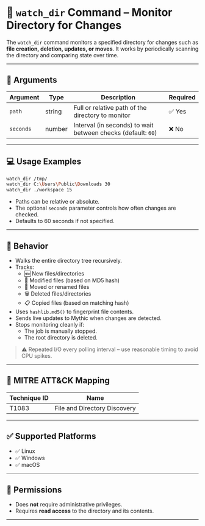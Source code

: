 # 📁 `watch_dir` Command – Monitor Directory for Changes

The `watch_dir` command monitors a specified directory for changes such as **file creation, deletion, updates, or moves**. It works by periodically scanning the directory and comparing state over time.

---

## 🧾 Arguments

| Argument  | Type    | Description                                                  | Required |
|-----------|---------|--------------------------------------------------------------|----------|
| `path`    | string  | Full or relative path of the directory to monitor            | ✅ Yes   |
| `seconds` | number  | Interval (in seconds) to wait between checks (default: `60`) | ❌ No    |

---

## 💻 Usage Examples

```bash
watch_dir /tmp/
watch_dir C:\Users\Public\Downloads 30
watch_dir ./workspace 15
```

- Paths can be relative or absolute.
- The optional `seconds` parameter controls how often changes are checked.
- Defaults to 60 seconds if not specified.

---

## 🔁 Behavior

- Walks the entire directory tree recursively.
- Tracks:
  - 🆕 New files/directories
  - 📝 Modified files (based on MD5 hash)
  - 🚚 Moved or renamed files
  - 🗑️ Deleted files/directories
  - 📋 Copied files (based on matching hash)
- Uses `hashlib.md5()` to fingerprint file contents.
- Sends live updates to Mythic when changes are detected.
- Stops monitoring cleanly if:
  - The job is manually stopped.
  - The root directory is deleted.

> ⚠️ Repeated I/O every polling interval – use reasonable timing to avoid CPU spikes.

---

## 🧩 MITRE ATT&CK Mapping

| Technique ID | Name                     |
|--------------|--------------------------|
| T1083        | File and Directory Discovery |

---

## ✅ Supported Platforms

- ✅ Linux  
- ✅ Windows  
- ✅ macOS  


---

## 🔐 Permissions

- Does **not** require administrative privileges.  
- Requires **read access** to the directory and its contents.

---


